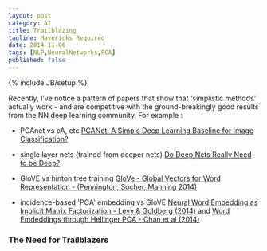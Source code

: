 ```yaml
---
layout: post
category: AI
title: Trailblazing
tagline: Mavericks Required
date: 2014-11-06
tags: [NLP,NeuralNetworks,PCA]
published: false
---
```

{% include JB/setup %}


Recently, I've notice a pattern of papers that show that 'simplistic methods' actually work - and are competitive with the ground-breakingly good results from the NN deep learning community.  For example : 

*  PCAnet vs cA, etc  [PCANet: A Simple Deep Learning Baseline for Image Classification?](http://arxiv.org/abs/1404.3606)

<!--
    Definitely need to contact authors in SG!  
      http://mx.nthu.edu.tw/~tsunghan/index.html
        SENT MAIL TO :: Tsung-Han Chan <thchan@ieee.org>
        http://scholar.google.com/citations?user=WDJ7tY0AAAAJ
        (now at SunPlus.com)
      SENT MAIL TO :: Jiwen.Lu@adsc.com.sg  << Only one on ADSC page...
!-->

*  single layer nets (trained from deeper nets)  [Do Deep Nets Really Need to be Deep?](http://arxiv.org/pdf/1312.6184.pdf)


*  GloVE vs hinton tree training [GloVe - Global Vectors for Word Representation - (Pennington, Socher, Manning 2014)](http://nlp.stanford.edu/pubs/glove.pdf)

*  incidence-based 'PCA' embedding vs GloVE  [Neural Word Embedding
as Implicit Matrix Factorization - Levy &amp; Goldberg (2014)](https://levyomer.files.wordpress.com/2014/09/neural-word-embeddings-as-implicit-matrix-factorization.pdf)  and [Word Emdeddings through Hellinger PCA - Chan et al (2014)](http://arxiv.org/abs/1312.5542)

### The Need for Trailblazers

